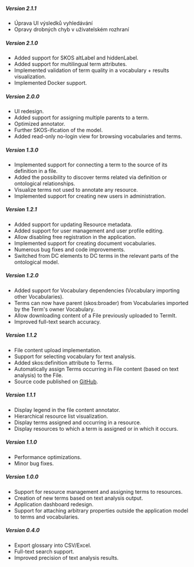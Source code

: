 ##### Version 2.1.1
- Úprava UI výsledků vyhledávání
- Opravy drobných chyb v uživatelském rozhraní

##### Version 2.1.0
- Added support for SKOS altLabel and hiddenLabel.
- Added support for multilingual term attributes.
- Implemented validation of term quality in a vocabulary + results visualization.
- Implemented Docker support.

##### Version 2.0.0
- UI redesign.
- Added support for assigning multiple parents to a term.
- Optimized annotator.
- Further SKOS-ification of the model.
- Added read-only no-login view for browsing vocabularies and terms.

##### Version 1.3.0
- Implemented support for connecting a term to the source of its definition in a file.
- Added the possibility to discover terms related via definition or ontological relationships.
- Visualize terms not used to annotate any resource.
- Implemented support for creating new users in administration.

##### Version 1.2.1

- Added support for updating Resource metadata.
- Added support for user management and user profile editing.
- Allow disabling free registration in the application.
- Implemented support for creating document vocabularies.
- Numerous bug fixes and code improvements.
- Switched from DC elements to DC terms in the relevant parts of the ontological model.

##### Version 1.2.0

- Added support for Vocabulary dependencies (Vocabulary importing other Vocabularies).
- Terms can now have parent (skos:broader) from Vocabularies imported by the Term's owner Vocabulary.
- Allow downloading content of a File previously uploaded to TermIt.
- Improved full-text search accuracy.

##### Version 1.1.2

- File content upload implementation.
- Support for selecting vocabulary for text analysis.
- Added skos:definition attribute to Terms.
- Automatically assign Terms occurring in File content (based on text analysis) to the File.
- Source code published on [GitHub](https://github.com/kbss-cvut).

##### Version 1.1.1

- Display legend in the file content annotator.
- Hierarchical resource list visualization.
- Display terms assigned and occurring in a resource.
- Display resources to which a term is assigned or in which it occurs.

##### Version 1.1.0

- Performance optimizations.
- Minor bug fixes.

##### Version 1.0.0

- Support for resource management and assigning terms to resources.
- Creation of new terms based on text analysis output.
- Application dashboard redesign.
- Support for attaching arbitrary properties outside the application model to terms and vocabularies.

##### Version 0.4.0

- Export glossary into CSV/Excel.
- Full-text search support.
- Improved precision of text analysis results.
